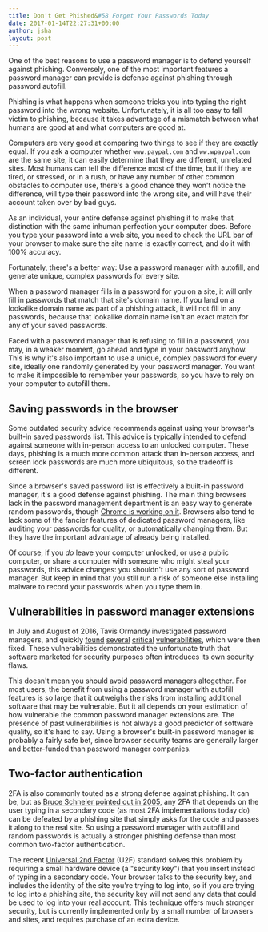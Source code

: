 ```yaml
---
title: Don't Get Phished&#58 Forget Your Passwords Today
date: 2017-01-14T22:27:31+00:00
author: jsha
layout: post
---
```


One of the best reasons to use a password manager is to defend yourself
against phishing. Conversely, one of the most important features a password
manager can provide is defense against phishing through password autofill.

Phishing is what happens when someone tricks you into typing the right
password into the wrong website. Unfortunately, it is all too easy to
fall victim to phishing, because it takes advantage of a mismatch between
what humans are good at and what computers are good at.

Computers are very good at comparing two things to see if they are exactly
equal. If you ask a computer whether `www.paypal.com` and `ww.wpaypal.com`
are the same site, it can easily determine that they are
different, unrelated sites. Most humans can tell the difference most of
the time, but if they are tired, or stressed, or in a rush,
or have any number of other common obstacles to computer use, there's a
good chance they won't notice the difference, will type their password
into the wrong site, and will have their account taken over by bad guys.

As an individual, your entire defense against phishing it to make
that distinction with the same inhuman perfection your computer does. Before you
type your password into a web site, you need to check the URL bar of your
browser to make sure the site name is exactly correct, and do it with 100%
accuracy.

Fortunately, there's a better way: Use a password manager with autofill, and
generate unique, complex passwords for every site.

When a password manager fills in a password for you on a site, it will only fill
in passwords that match that site's domain name. If you land on a lookalike
domain name as part of a phishing attack, it will not fill in any passwords,
because that lookalike domain name isn't an exact match for any of your saved
passwords.

Faced with a password manager that is refusing to fill in a password, you may,
in a weaker moment, go ahead and type in your
password anyhow. This is why it's also important to use a unique, complex
password for every site, ideally one randomly generated by your password
manager. You want to make it impossible to remember your passwords, so you
have to rely on your computer to autofill them.

## Saving passwords in the browser

Some outdated security advice recommends against using your browser's built-in
saved passwords list. This advice is typically intended to defend against
someone with in-person access to an unlocked computer. These days, phishing is
a much more common attack than in-person access, and screen lock passwords are
much more ubiquitous, so the tradeoff is different.

Since a browser's saved password list is effectively a built-in password
manager, it's a good defense against phishing. The main thing browsers lack in the
password management department is an easy way to generate random passwords,
though [Chrome is working on
it](https://www.chromium.org/developers/design-documents/password-generation).
Browsers also tend to lack some of the fancier features of dedicated password managers,
like auditing your passwords for quality, or automatically changing them. But
they have the important advantage of already being installed.

Of course, if you *do* leave your computer unlocked, or use a public computer,
or share a computer with someone who might steal your passwords, this advice
changes: you shouldn't use any sort of password manager. But keep in mind that
you still run a risk of someone
else installing malware to record your passwords when you type them in.

## Vulnerabilities in password manager extensions

In July and August of 2016, Tavis Ormandy investigated password managers, and
quickly [found](https://bugs.chromium.org/p/project-zero/issues/detail?id=884)
[several](https://bugs.chromium.org/p/project-zero/issues/detail?id=888)
[critical](https://bugs.chromium.org/p/project-zero/issues/detail?id=890)
[vulnerabilities](https://bugs.chromium.org/p/project-zero/issues/detail?id=917),
which were then fixed.  These vulnerabilities demonstrated the unfortunate truth
that software marketed for security purposes often introduces its own security
flaws.

This doesn't mean you should avoid password managers altogether. For
most users, the benefit from using a password manager with autofill features is
so large that it outweighs the risks from installing additional software that
may be vulnerable. But it all depends on your estimation of how vulnerable the
common password manager extensions are. The presence of past vulnerabilities
is not always a good predictor of software quality, so it's hard to
say. Using a browser's built-in password manager is probably a fairly safe bet,
since browser security teams are generally larger and better-funded than
password manager companies.

## Two-factor authentication

2FA is also commonly touted as a strong defense against phishing. It can be, but
as [Bruce Schneier pointed out in
2005](https://www.chromium.org/developers/design-documents/password-generation),
any 2FA that depends on the user typing in a secondary code (as most 2FA
implementations today do) can be defeated by a phishing site that simply asks
for the code and passes it along to the real site. So using a password manager
with autofill and random passwords is actually a stronger phishing
defense than most common two-factor authentication.

The recent [Universal 2nd
Factor](https://en.wikipedia.org/wiki/Universal_2nd_Factor) (U2F) standard
solves this problem by requiring a small hardware device (a "security key")
that you insert instead of typing in a secondary code. Your browser talks to the
security key, and includes the identity of the site you're trying to log into,
so if you are trying to log into a phishing site, the security key will not send
any data that could be used to log into your real account. This technique offers
much stronger security, but is currently implemented only by a small number of
browsers and sites, and requires purchase of an extra device.
